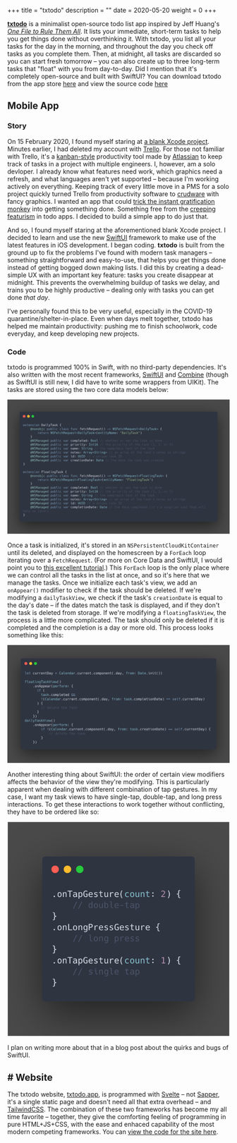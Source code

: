+++
title = "txtodo"
description = ""
date = 2020-05-20
weight = 0
+++

[**txtodo**][txtodo] is a minimalist open-source todo list app inspired by Jeff Huang's [*One File to Rule Them All*][one-file-to-rule-them-all]. It lists your immediate,
short-term tasks to help you get things done without overthinking it. With txtodo, you list all your tasks for the day in the morning, and throughout the day you check off tasks
as you complete them. Then, at midnight, all tasks are discarded so you can start fresh tomorrow – you can also create up to three long-term tasks that "float" with you from
day-to-day. Did I mention that it's completely open-source and built with SwiftUI? You can download txtodo from the app store [here][txtodo-store] and view the source code
[here][txtodo-src]

## Mobile App
### Story
On 15 February 2020, I found myself staring at [a blank Xcode project][empty-project]. Minutes earlier, I had deleted my account with [Trello][trello]. For those not familiar
with Trello, it's a [kanban-style][kanban] productivity tool made by [Atlassian][atlassian] to keep track of tasks in a project with multiple engineers. I, however, am a solo
devloper. I already know what features need work, which graphics need a refresh, and what languages aren't yet supported – because I'm working actively on everything. Keeping
track of every little move in a PMS for a solo project quickly turned Trello from productivity software to [crudware][crud] with fancy graphics. I wanted an app that could
[trick the instant gratification monkey][ted-talk] into getting something done. Something free from the [creeping featurism][featurism] in todo apps. I decided to build a simple
app to do just that.

And so, I found myself staring at the aforementioned blank Xcode project. I decided to learn and use the new [SwiftUI][swiftui] framework to make use of the latest features in
iOS development. I began coding. **txtodo** is built from the ground up to fix the problems I've found with modern task managers – something straightforward and easy-to-use,
that helps you get things done instead of getting bogged down making lists. I did this by creating a dead-simple UX with an important key feature: tasks you create disappear at
midnight. This prevents the overwhelming buildup of tasks we delay, and trains you to be highly productive – dealing only with tasks you can get done *that day*.

I've personally found this to be very useful, especially in the COVID-19 quarantine/shelter-in-place. Even when days melt together, txtodo has helped me maintain productivity:
pushing me to finish schoolwork, code everyday, and keep developing new projects.

### Code
txtodo is programmed 100% in Swift, with no third-party dependencies. It's also written with the most recent frameworks, [SwiftUI][swiftui] and [Combine][combine] (though as
SwiftUI is still new, I did have to write some wrappers from UIKit). The tasks are stored using the two core data models below:

![core data models][core-data-models]

Once a task is initialized, it's stored in an `NSPersistentCloudKitContainer` until its deleted, and displayed on the homescreen by a `ForEach` loop iterating over a
`FetchRequest`. (For more on Core Data and SwiftUI, I would point you to [this excellent tutorial][core-data-tutorial].) This `ForEach` loop is the only place where we can
control all the tasks in the list at once, and so it's here that we manage the tasks. Once we initialize each task's view, we add an `onAppear()` modifier to check if the task
should be deleted. If we're modifying a `dailyTaskView`, we check if the task's `creationDate` is equal to the day's date – if the dates match the task is displayed, and if they
don't the task is deleted from storage. If we're modifying a `floatingTaskView`, the process is a little more complicated. The task should only be deleted if it is completed and
the completion is a day or more old. This process looks something like this:

![task deletion modifiers][task-deletion-modifiers]

Another interesting thing about SwiftUI: the order of certain view modifiers affects the behavior of the view they're modifying. This is particularly apparent when dealing with
different combination of tap gestures. In my case, I want my task views to have single-tap, double-tap, and long press interactions. To get these interactions to work together
without conflicting, they have to be ordered like so:

![order of tap modifiers][ordering-modifiers]

I plan on writing more about that in a blog post about the quirks and bugs of SwiftUI.

## # Website
The txtodo website, [txtodo.app][txtodo], is programmed with [Svelte][svelte] – not [Sapper][sapper], it's a single static page and doesn't need all that extra overhead – and
[TailwindCSS][tailwind]. The combination of these two frameworks has become my all time favorite – together, they give the comforting feeling of programming in pure HTML+JS+CSS,
with the ease and enhaced capability of the most modern competing frameworks. You can [view the code for the site here][site-src].

[txtodo]: https://txtodo.app/
[one-file-to-rule-them-all]: https://jeffhuang.com/productivity_text_file/
[txtodo-store]: https://apps.apple.com/us/app/txtodo/id1504609185
[txtodo-src]: https://github.com/FIGBERT/txtodo
[empty-project]: https://github.com/FIGBERT/txtodo/commit/1b3ef45d5b22cae7ce533286a6a966f600dab3b0
[trello]: https://trello.com/
[kanban]: https://en.wikipedia.org/wiki/Kanban
[atlassian]: https://www.atlassian.com/
[crud]: http://catb.org/jargon/html/C/crudware.html
[ted-talk]: https://www.youtube.com/watch?v=arj7oStGLkU
[featurism]: http://www.catb.org/jargon/html/C/creeping-featurism.html
[swiftui]: https://developer.apple.com/xcode/swiftui/
[combine]: https://developer.apple.com/documentation/combine
[core-data-models]: core-data-structs.png
[core-data-tutorial]: https://www.hackingwithswift.com/quick-start/swiftui/introduction-to-using-core-data-with-swiftui
[task-deletion-modifiers]: manage-task-deletion.png 
[ordering-modifiers]: tap-modifiers-order.png
[svelte]: https://svelte.dev/
[sapper]: https://sapper.svelte.dev/
[tailwind]: https://tailwindcss.com/
[site-src]: https://github.com/FIGBERT/txtodo.app

